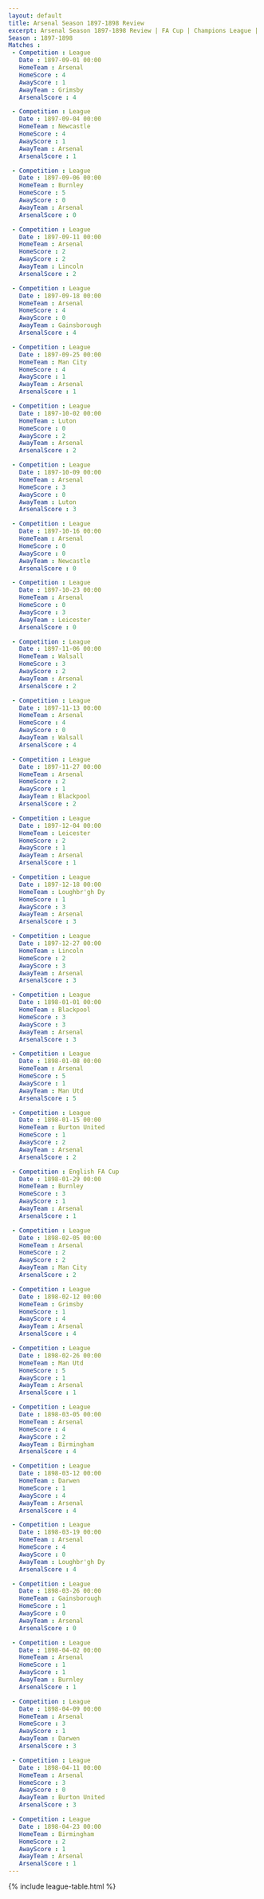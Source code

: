 ```yaml
---
layout: default
title: Arsenal Season 1897-1898 Review
excerpt: Arsenal Season 1897-1898 Review | FA Cup | Champions League | League Cup 
Season : 1897-1898
Matches :
 - Competition : League
   Date : 1897-09-01 00:00
   HomeTeam : Arsenal
   HomeScore : 4
   AwayScore : 1
   AwayTeam : Grimsby
   ArsenalScore : 4

 - Competition : League
   Date : 1897-09-04 00:00
   HomeTeam : Newcastle
   HomeScore : 4
   AwayScore : 1
   AwayTeam : Arsenal
   ArsenalScore : 1

 - Competition : League
   Date : 1897-09-06 00:00
   HomeTeam : Burnley
   HomeScore : 5
   AwayScore : 0
   AwayTeam : Arsenal
   ArsenalScore : 0

 - Competition : League
   Date : 1897-09-11 00:00
   HomeTeam : Arsenal
   HomeScore : 2
   AwayScore : 2
   AwayTeam : Lincoln
   ArsenalScore : 2

 - Competition : League
   Date : 1897-09-18 00:00
   HomeTeam : Arsenal
   HomeScore : 4
   AwayScore : 0
   AwayTeam : Gainsborough
   ArsenalScore : 4

 - Competition : League
   Date : 1897-09-25 00:00
   HomeTeam : Man City
   HomeScore : 4
   AwayScore : 1
   AwayTeam : Arsenal
   ArsenalScore : 1

 - Competition : League
   Date : 1897-10-02 00:00
   HomeTeam : Luton
   HomeScore : 0
   AwayScore : 2
   AwayTeam : Arsenal
   ArsenalScore : 2

 - Competition : League
   Date : 1897-10-09 00:00
   HomeTeam : Arsenal
   HomeScore : 3
   AwayScore : 0
   AwayTeam : Luton
   ArsenalScore : 3

 - Competition : League
   Date : 1897-10-16 00:00
   HomeTeam : Arsenal
   HomeScore : 0
   AwayScore : 0
   AwayTeam : Newcastle
   ArsenalScore : 0

 - Competition : League
   Date : 1897-10-23 00:00
   HomeTeam : Arsenal
   HomeScore : 0
   AwayScore : 3
   AwayTeam : Leicester
   ArsenalScore : 0

 - Competition : League
   Date : 1897-11-06 00:00
   HomeTeam : Walsall
   HomeScore : 3
   AwayScore : 2
   AwayTeam : Arsenal
   ArsenalScore : 2

 - Competition : League
   Date : 1897-11-13 00:00
   HomeTeam : Arsenal
   HomeScore : 4
   AwayScore : 0
   AwayTeam : Walsall
   ArsenalScore : 4

 - Competition : League
   Date : 1897-11-27 00:00
   HomeTeam : Arsenal
   HomeScore : 2
   AwayScore : 1
   AwayTeam : Blackpool
   ArsenalScore : 2

 - Competition : League
   Date : 1897-12-04 00:00
   HomeTeam : Leicester
   HomeScore : 2
   AwayScore : 1
   AwayTeam : Arsenal
   ArsenalScore : 1

 - Competition : League
   Date : 1897-12-18 00:00
   HomeTeam : Loughbr'gh Dy
   HomeScore : 1
   AwayScore : 3
   AwayTeam : Arsenal
   ArsenalScore : 3

 - Competition : League
   Date : 1897-12-27 00:00
   HomeTeam : Lincoln
   HomeScore : 2
   AwayScore : 3
   AwayTeam : Arsenal
   ArsenalScore : 3

 - Competition : League
   Date : 1898-01-01 00:00
   HomeTeam : Blackpool
   HomeScore : 3
   AwayScore : 3
   AwayTeam : Arsenal
   ArsenalScore : 3

 - Competition : League
   Date : 1898-01-08 00:00
   HomeTeam : Arsenal
   HomeScore : 5
   AwayScore : 1
   AwayTeam : Man Utd
   ArsenalScore : 5

 - Competition : League
   Date : 1898-01-15 00:00
   HomeTeam : Burton United
   HomeScore : 1
   AwayScore : 2
   AwayTeam : Arsenal
   ArsenalScore : 2

 - Competition : English FA Cup
   Date : 1898-01-29 00:00
   HomeTeam : Burnley
   HomeScore : 3
   AwayScore : 1
   AwayTeam : Arsenal
   ArsenalScore : 1

 - Competition : League
   Date : 1898-02-05 00:00
   HomeTeam : Arsenal
   HomeScore : 2
   AwayScore : 2
   AwayTeam : Man City
   ArsenalScore : 2

 - Competition : League
   Date : 1898-02-12 00:00
   HomeTeam : Grimsby
   HomeScore : 1
   AwayScore : 4
   AwayTeam : Arsenal
   ArsenalScore : 4

 - Competition : League
   Date : 1898-02-26 00:00
   HomeTeam : Man Utd
   HomeScore : 5
   AwayScore : 1
   AwayTeam : Arsenal
   ArsenalScore : 1

 - Competition : League
   Date : 1898-03-05 00:00
   HomeTeam : Arsenal
   HomeScore : 4
   AwayScore : 2
   AwayTeam : Birmingham
   ArsenalScore : 4

 - Competition : League
   Date : 1898-03-12 00:00
   HomeTeam : Darwen
   HomeScore : 1
   AwayScore : 4
   AwayTeam : Arsenal
   ArsenalScore : 4

 - Competition : League
   Date : 1898-03-19 00:00
   HomeTeam : Arsenal
   HomeScore : 4
   AwayScore : 0
   AwayTeam : Loughbr'gh Dy
   ArsenalScore : 4

 - Competition : League
   Date : 1898-03-26 00:00
   HomeTeam : Gainsborough
   HomeScore : 1
   AwayScore : 0
   AwayTeam : Arsenal
   ArsenalScore : 0

 - Competition : League
   Date : 1898-04-02 00:00
   HomeTeam : Arsenal
   HomeScore : 1
   AwayScore : 1
   AwayTeam : Burnley
   ArsenalScore : 1

 - Competition : League
   Date : 1898-04-09 00:00
   HomeTeam : Arsenal
   HomeScore : 3
   AwayScore : 1
   AwayTeam : Darwen
   ArsenalScore : 3

 - Competition : League
   Date : 1898-04-11 00:00
   HomeTeam : Arsenal
   HomeScore : 3
   AwayScore : 0
   AwayTeam : Burton United
   ArsenalScore : 3

 - Competition : League
   Date : 1898-04-23 00:00
   HomeTeam : Birmingham
   HomeScore : 2
   AwayScore : 1
   AwayTeam : Arsenal
   ArsenalScore : 1
---
```



{% include league-table.html %}